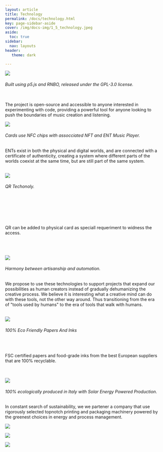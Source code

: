 ```yaml
---
layout: article
title: Technology
permalink: /docs/technology.html
key: page-sidebar-aside
cover: /img/docs-img/1_5_technology.jpeg
aside:
  toc: true
sidebar:
  nav: layouts
header:
   theme: dark
   
---
```


<div class="card-columns">
  <div class="card-border">
    <div class="card__image">
      <img class="image" src="/img/docs-img/rnbo-p5.jpg"/>
    </div>
    <div class="card__content">
      <div class="card__header">
        <h6>Built using p5.js and RNBO, released under the GPL-3.0 license.<br><br></h6>
      </div>
      <p>The project is open-source and accessible to anyone interested in experimenting with code, providing a powerful tool for anyone looking to push the boundaries of music creation and listening.<br> </p>
   </div>
  </div>

  <div class="card-border">
    <div class="card__image">
      <img class="image" src="/img/docs-img/nfc.jpg"/>
    </div>
    <div class="card__content">
      <div class="card__header">
        <h6>Cards use NFC chips with assocciated NFT and ENT Music Player. </h6>
      </div>
      <p>ENTs exist in both the physical and digital worlds, and are connected with a certificate of authenticity, creating a system where different parts of the worlds coexist at the same time, but are still part of the same system.  </p>
    </div>
  </div>
</div>
<br>

<div class="card-columns">
  <div class="card-border">
    <div class="card__image">
      <img class="image" src="../../img/docs-img/qr-technology.jpg"/>
    </div>
    <div class="card__content">
      <div class="card__header">
        <h6>QR Techonoly. <br><br><br> </h6>
      </div>
      <p> <br> <br> <br> QR can be added to physical card as speciall requeriment to widness the access. <br><br><br><br> </p>
   </div>
  </div>

  <div class="card-border">
    <div class="card__image">
      <img class="image" src="../../img/docs-img/balance-automation.jpg"/>
    </div>
    <div class="card__content">
      <div class="card__header">
        <h6> Harmony between artisanship and automation.  </h6>
      </div>
      <p> We propose to use these technologies to support projects that expand our possibilities as human creators instead of gradually dehumanizing the creative process. We believe it is interesting what a creative mind can do with these tools, not the other way around. Thus transitioning from the era of "tools used by humans" to the era of tools that walk with humans. </p>
    </div>
  </div>
</div>
<br>

<div class="card-columns">
  <div class="card-border">
    <div class="card__image">
      <img class="image" src="/img/docs-img/ecofriendly-papers-inks.jpg"/>
    </div>
    <div class="card__content">
      <div class="card__header">
        <h6> 100% Eco Friendly Papers And Inks <br> <br></h6>
      </div>
      <p> <br> FSC certified papers and food-grade inks from the best European suppliers that are 100% recyclable.<br><br><br></p>
   </div>
  </div>

  <div class="card-border">
    <div class="card__image">
      <img class="image" src="/img/docs-img/solar-power.jpg"/>
    </div>
    <div class="card__content">
      <div class="card__header">
        <h6> 100% ecologically produced in Italy with Solar Energy Powered Production. </h6>
      </div>
      <p> In constant search of sustainability, we we partener a company that use rigorously selected topnotch printing and packaging machinery powered by the greenest choices in energy and process management.  </p>
    </div>
  </div>
</div>

![](/img/docs-img/interplanetary-music-players.png)

![](blob/main/img/docs-img/digital-physical-bridge.jpg)

![](/img/docs-img/nfc.jpg)


